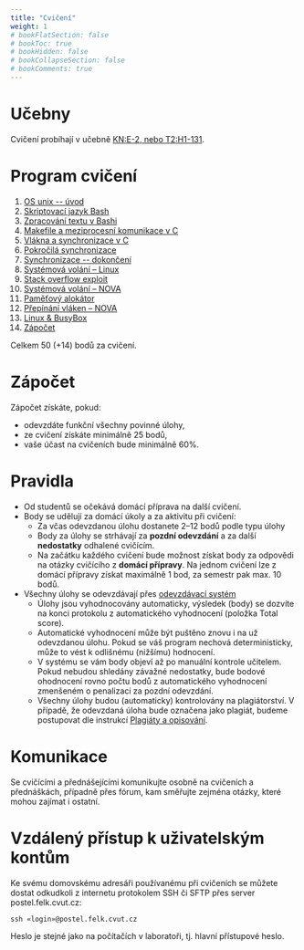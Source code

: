 ```yaml
---
title: "Cvičení"
weight: 1
# bookFlatSection: false
# bookToc: true
# bookHidden: false
# bookCollapseSection: false
# bookComments: true
---
```


# Učebny
Cvičení probíhají v učebně
[KN:E-2, nebo T2:H1-131](https://www.fel.cvut.cz/cz/education/rozvrhy-ng.B191/public/html/predmety/46/83/p4683606.html).

# Program cvičení
1. [OS unix -- úvod](lab1)
2. [Skriptovací jazyk Bash](lab2)
3. [Zpracování textu v Bashi](lab3)
4. [Makefile a meziprocesní komunikace v C](lab4)
5. [Vlákna a synchronizace v C](lab5)
6. [Pokročilá synchronizace](lab6)
7. [Synchronizace -- dokončení](lab7)
8. [Systémová volání – Linux](lab8)
9. [Stack overflow exploit](lab9)
10. [Systémová volání – NOVA](lab10)
11. [Paměťový alokátor](lab11)
12. [Přepínání vláken – NOVA](lab12)
13. [Linux & BusyBox](lab13)
14. [Zápočet](lab14)

Celkem 50 (+14) bodů za cvičení.

# Zápočet
Zápočet získáte, pokud:
- odevzdáte funkční všechny povinné úlohy,
- ze cvičení získáte minimálně 25 bodů,
- vaše účast na cvičeních bude minimálně 60%.

# Pravidla
- Od studentů se očekává domácí příprava na další cvičení.
- Body se udělují za domácí úkoly a za aktivitu při cvičení:
    - Za včas odevzdanou úlohu dostanete 2–12 bodů podle typu úlohy
    - Body za úlohy se strhávají za **pozdní odevzdání** a za další
      **nedostatky** odhalené cvičícím.
    - Na začátku každého cvičení bude možnost získat body za odpovědi na otázky
      cvičícího z **domácí přípravy**. Na jednom cvičení lze z domácí přípravy
      získat maximálně 1 bod, za semestr pak max. 10 bodů.
- Všechny úlohy se odevzdávají přes [odevzdávací systém][hw-upload]
    - Úlohy jsou vyhodnocovány automaticky, výsledek (body) se dozvíte na konci
      protokolu z automatického vyhodnocení (položka Total score).
    - Automatické vyhodnocení může být puštěno znovu i na už odevzdanou úlohu.
      Pokud se váš program nechová deterministicky, může to vést k odlišnému
      (nižšímu) hodnocení.
    - V systému se vám body objeví až po manuální kontrole učitelem. Pokud
      nebudou shledány závažné nedostatky, bude bodové ohodnocení rovno počtu
      bodů z automatického vyhodnocení zmenšeném o penalizaci za pozdní
      odevzdání.
    - Všechny úlohy budou (automaticky) kontrolovány na plagiátorství. V
      případě, že odevzdaná úloha bude označena jako plagiát, budeme postupovat
      dle instrukcí [Plagiáty a opisování][plagiat].

[hw-upload]: https://cw.felk.cvut.cz/brute/student/course/B4B35OSY
[plagiat]: https://cw.fel.cvut.cz/wiki/help/common/plagiaty_opisovani

# Komunikace
Se cvičícími a přednášejícími komunikujte osobně na cvičeních a přednáškách,
případně přes fórum, kam směřujte zejména otázky, které mohou zajímat i
ostatní.

# Vzdálený přístup k uživatelským kontům
Ke svému domovskému adresáři používanému při cvičeních se můžete dostat
odkudkoli z internetu protokolem SSH či SFTP přes server postel.felk.cvut.cz:

    ssh «login»@postel.felk.cvut.cz

Heslo je stejné jako na počítačích v laboratoři, tj. hlavní přístupové heslo.
